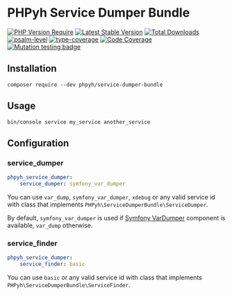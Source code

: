 # PHPyh Service Dumper Bundle

[![PHP Version Require](http://poser.pugx.org/phpyh/service-dumper-bundle/require/php)](https://packagist.org/packages/phpyh/service-dumper-bundle)
[![Latest Stable Version](https://poser.pugx.org/phpyh/service-dumper-bundle/v/stable.png)](https://packagist.org/packages/phpyh/service-dumper-bundle)
[![Total Downloads](https://poser.pugx.org/phpyh/service-dumper-bundle/downloads.png)](https://packagist.org/packages/phpyh/service-dumper-bundle)
[![psalm-level](https://shepherd.dev/github/phpyh/service-dumper-bundle/level.svg)](https://shepherd.dev/github/phpyh/service-dumper-bundle)
[![type-coverage](https://shepherd.dev/github/phpyh/service-dumper-bundle/coverage.svg)](https://shepherd.dev/github/phpyh/service-dumper-bundle)
[![Code Coverage](https://codecov.io/gh/phpyh/service-dumper-bundle/branch/0.3.x/graph/badge.svg)](https://codecov.io/gh/phpyh/service-dumper-bundle)
[![Mutation testing badge](https://img.shields.io/endpoint?style=flat&url=https%3A%2F%2Fbadge-api.stryker-mutator.io%2Fgithub.com%2Fphpyh%2Fservice-dumper-bundle%2F0.3.x)](https://dashboard.stryker-mutator.io/reports/github.com/phpyh/service-dumper-bundle/0.3.x)

## Installation

```shell
composer require --dev phpyh/service-dumper-bundle
```

## Usage

```shell
bin/console service my_service another_service
```

## Configuration

### service_dumper

```yaml
phpyh_service_dumper:
    service_dumper: symfony_var_dumper
```

You can use `var_dump`, `symfony_var_dumper`, `xdebug` or any valid service id with class that implements `PHPyh\ServiceDumperBundle\ServiceDumper`.

By default, `symfony_var_dumper` is used if [Symfony VarDumper](https://symfony.com/doc/current/components/var_dumper.html) component is available, `var_dump` otherwise.

### service_finder

```yaml
phpyh_service_dumper:
    service_finder: basic
```

You can use `basic` or any valid service id with class that implements `PHPyh\ServiceDumperBundle\ServiceFinder`.
